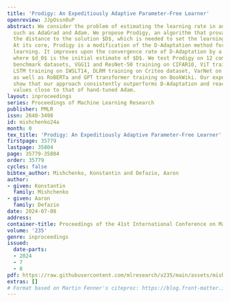 ```yaml
---
title: 'Prodigy: An Expeditiously Adaptive Parameter-Free Learner'
openreview: JJpOssn0uP
abstract: We consider the problem of estimating the learning rate in adaptive methods,
  such as AdaGrad and Adam. We propose Prodigy, an algorithm that provably estimates
  the distance to the solution $D$, which is needed to set the learning rate optimally.
  At its core, Prodigy is a modification of the D-Adaptation method for learning-rate-free
  learning. It improves upon the convergence rate of D-Adaptation by a factor of $\mathcal{O}(\sqrt{\log(D/d_0)})$,
  where $d_0$ is the initial estimate of $D$. We test Prodigy on 12 common logistic-regression
  benchmark datasets, VGG11 and ResNet-50 training on CIFAR10, ViT training on Imagenet,
  LSTM training on IWSLT14, DLRM training on Criteo dataset, VarNet on Knee MRI dataset,
  as well as RoBERTa and GPT transformer training on BookWiki. Our experimental results
  show that our approach consistently outperforms D-Adaptation and reaches test accuracy
  values close to that of hand-tuned Adam.
layout: inproceedings
series: Proceedings of Machine Learning Research
publisher: PMLR
issn: 2640-3498
id: mishchenko24a
month: 0
tex_title: 'Prodigy: An Expeditiously Adaptive Parameter-Free Learner'
firstpage: 35779
lastpage: 35804
page: 35779-35804
order: 35779
cycles: false
bibtex_author: Mishchenko, Konstantin and Defazio, Aaron
author:
- given: Konstantin
  family: Mishchenko
- given: Aaron
  family: Defazio
date: 2024-07-08
address:
container-title: Proceedings of the 41st International Conference on Machine Learning
volume: '235'
genre: inproceedings
issued:
  date-parts:
  - 2024
  - 7
  - 8
pdf: https://raw.githubusercontent.com/mlresearch/v235/main/assets/mishchenko24a/mishchenko24a.pdf
extras: []
# Format based on Martin Fenner's citeproc: https://blog.front-matter.io/posts/citeproc-yaml-for-bibliographies/
---
```

